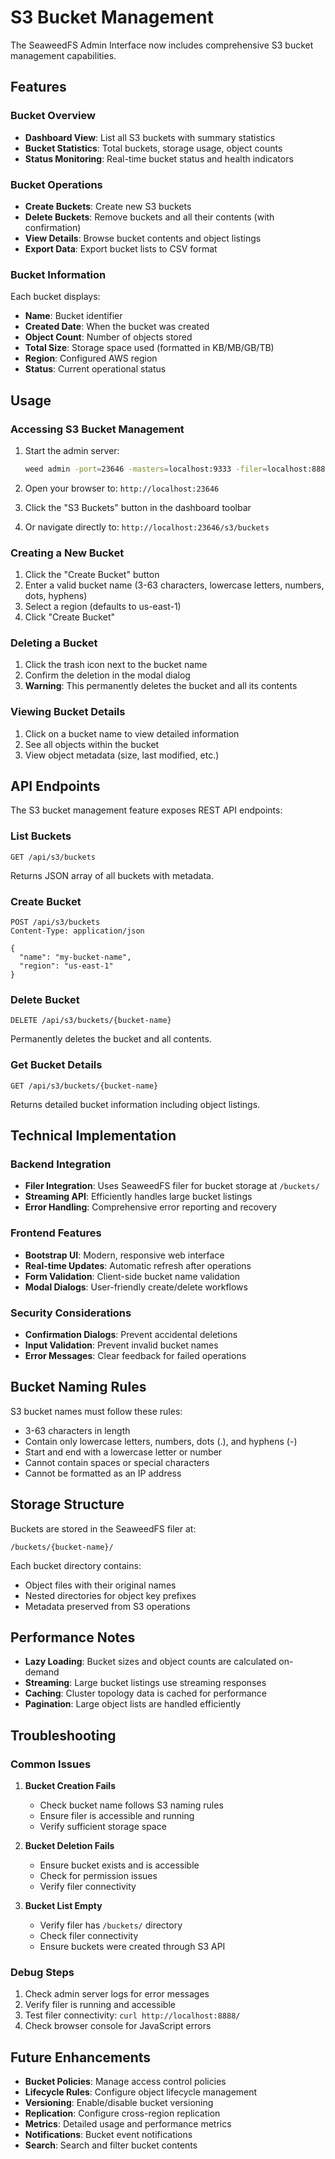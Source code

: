 # S3 Bucket Management

The SeaweedFS Admin Interface now includes comprehensive S3 bucket management capabilities.

## Features

### Bucket Overview
- **Dashboard View**: List all S3 buckets with summary statistics
- **Bucket Statistics**: Total buckets, storage usage, object counts
- **Status Monitoring**: Real-time bucket status and health indicators

### Bucket Operations
- **Create Buckets**: Create new S3 buckets
- **Delete Buckets**: Remove buckets and all their contents (with confirmation)
- **View Details**: Browse bucket contents and object listings
- **Export Data**: Export bucket lists to CSV format

### Bucket Information
Each bucket displays:
- **Name**: Bucket identifier
- **Created Date**: When the bucket was created
- **Object Count**: Number of objects stored
- **Total Size**: Storage space used (formatted in KB/MB/GB/TB)
- **Region**: Configured AWS region
- **Status**: Current operational status

## Usage

### Accessing S3 Bucket Management

1. Start the admin server:
   ```bash
   weed admin -port=23646 -masters=localhost:9333 -filer=localhost:8888
   ```

2. Open your browser to: `http://localhost:23646`

3. Click the "S3 Buckets" button in the dashboard toolbar

4. Or navigate directly to: `http://localhost:23646/s3/buckets`

### Creating a New Bucket

1. Click the "Create Bucket" button
2. Enter a valid bucket name (3-63 characters, lowercase letters, numbers, dots, hyphens)
3. Select a region (defaults to us-east-1)
4. Click "Create Bucket"

### Deleting a Bucket

1. Click the trash icon next to the bucket name
2. Confirm the deletion in the modal dialog
3. **Warning**: This permanently deletes the bucket and all its contents

### Viewing Bucket Details

1. Click on a bucket name to view detailed information
2. See all objects within the bucket
3. View object metadata (size, last modified, etc.)

## API Endpoints

The S3 bucket management feature exposes REST API endpoints:

### List Buckets
```
GET /api/s3/buckets
```
Returns JSON array of all buckets with metadata.

### Create Bucket
```
POST /api/s3/buckets
Content-Type: application/json

{
  "name": "my-bucket-name",
  "region": "us-east-1"
}
```

### Delete Bucket
```
DELETE /api/s3/buckets/{bucket-name}
```
Permanently deletes the bucket and all contents.

### Get Bucket Details
```
GET /api/s3/buckets/{bucket-name}
```
Returns detailed bucket information including object listings.

## Technical Implementation

### Backend Integration
- **Filer Integration**: Uses SeaweedFS filer for bucket storage at `/buckets/`
- **Streaming API**: Efficiently handles large bucket listings
- **Error Handling**: Comprehensive error reporting and recovery

### Frontend Features
- **Bootstrap UI**: Modern, responsive web interface
- **Real-time Updates**: Automatic refresh after operations
- **Form Validation**: Client-side bucket name validation
- **Modal Dialogs**: User-friendly create/delete workflows

### Security Considerations
- **Confirmation Dialogs**: Prevent accidental deletions
- **Input Validation**: Prevent invalid bucket names
- **Error Messages**: Clear feedback for failed operations

## Bucket Naming Rules

S3 bucket names must follow these rules:
- 3-63 characters in length
- Contain only lowercase letters, numbers, dots (.), and hyphens (-)
- Start and end with a lowercase letter or number
- Cannot contain spaces or special characters
- Cannot be formatted as an IP address

## Storage Structure

Buckets are stored in the SeaweedFS filer at:
```
/buckets/{bucket-name}/
```

Each bucket directory contains:
- Object files with their original names
- Nested directories for object key prefixes
- Metadata preserved from S3 operations

## Performance Notes

- **Lazy Loading**: Bucket sizes and object counts are calculated on-demand
- **Streaming**: Large bucket listings use streaming responses
- **Caching**: Cluster topology data is cached for performance
- **Pagination**: Large object lists are handled efficiently

## Troubleshooting

### Common Issues

1. **Bucket Creation Fails**
   - Check bucket name follows S3 naming rules
   - Ensure filer is accessible and running
   - Verify sufficient storage space

2. **Bucket Deletion Fails**
   - Ensure bucket exists and is accessible
   - Check for permission issues
   - Verify filer connectivity

3. **Bucket List Empty**
   - Verify filer has `/buckets/` directory
   - Check filer connectivity
   - Ensure buckets were created through S3 API

### Debug Steps

1. Check admin server logs for error messages
2. Verify filer is running and accessible
3. Test filer connectivity: `curl http://localhost:8888/`
4. Check browser console for JavaScript errors

## Future Enhancements

- **Bucket Policies**: Manage access control policies
- **Lifecycle Rules**: Configure object lifecycle management
- **Versioning**: Enable/disable bucket versioning
- **Replication**: Configure cross-region replication
- **Metrics**: Detailed usage and performance metrics
- **Notifications**: Bucket event notifications
- **Search**: Search and filter bucket contents 